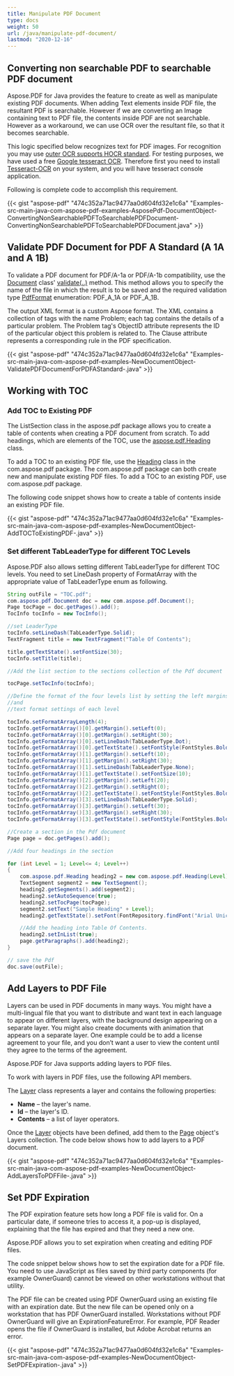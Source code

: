 ```yaml
---
title: Manipulate PDF Document
type: docs
weight: 50
url: /java/manipulate-pdf-document/
lastmod: "2020-12-16"
---
```


## Converting non searchable PDF to searchable PDF document

Aspose.PDF for Java provides the feature to create as well as manipulate existing PDF documents. When adding Text elements inside PDF file, the resultant PDF is searchable. However if we are converting an Image containing text to PDF file, the contents inside PDF are not searchable. However as a workaround, we can use OCR over the resultant file, so that it becomes searchable.

This logic specified below recognizes text for PDF images. For recognition you may use [outer OCR supports HOCR standard](http://en.wikipedia.org/wiki/HOCR). For testing purposes, we have used a free [Google tesseract OCR](http://en.wikipedia.org/wiki/Tesseract_%28software%29). Therefore first you need to install [Tesseract-OCR](https://github.com/tesseract-ocr) on your system, and you will have tesseract console application.

Following is complete code to accomplish this requirement.

{{< gist "aspose-pdf" "474c352a71ac9477aa0d604fd32e1c6a" "Examples-src-main-java-com-aspose-pdf-examples-AsposePdf-DocumentObject-ConvertingNonSearchablePDFToSearchablePDFDocument-ConvertingNonSearchablePDFToSearchablePDFDocument.java" >}}

## Validate PDF Document for PDF A Standard (A 1A and A 1B)

To validate a PDF document for PDF/A-1a or PDF/A-1b compatibility, use the [Document](https://apireference.aspose.com/java/pdf/com.aspose.pdf/Document) class' [validate(..)](https://apireference.aspose.com/java/pdf/com.aspose.pdf/Document#validate-java.io.OutputStream-int-) method. This method allows you to specify the name of the file in which the result is to be saved and the required validation type [PdfFormat](https://apireference.aspose.com/java/pdf/com.aspose.pdf/PdfFormat) enumeration: PDF_A_1A or PDF_A_1B.

The output XML format is a custom Aspose format. The XML contains a collection of tags with the name Problem; each tag contains the details of a particular problem. The Problem tag's ObjectID attribute represents the ID of the particular object this problem is related to. The Clause attribute represents a corresponding rule in the PDF specification.

{{< gist "aspose-pdf" "474c352a71ac9477aa0d604fd32e1c6a" "Examples-src-main-java-com-aspose-pdf-examples-NewDocumentObject-ValidatePDFDocumentForPDFAStandard-.java" >}}

## Working with TOC

### Add TOC to Existing PDF

The ListSection class in the aspose.pdf package allows you to create a table of contents when creating a PDF document from scratch. To add headings, which are elements of the TOC, use the [aspose.pdf.Heading](https://apireference.aspose.com/java/pdf/com.aspose.pdf/Heading) class.

To add a TOC to an existing PDF file, use the [Heading](https://apireference.aspose.com/java/pdf/com.aspose.pdf/Heading) class in the com.aspose.pdf package. The com.aspose.pdf package can both create new and manipulate existing PDF files. To add a TOC to an existing PDF, use com.aspose.pdf package.

The following code snippet shows how to create a table of contents inside an existing PDF file.

{{< gist "aspose-pdf" "474c352a71ac9477aa0d604fd32e1c6a" "Examples-src-main-java-com-aspose-pdf-examples-NewDocumentObject-AddTOCToExistingPDF-.java" >}}

### Set different TabLeaderType for different TOC Levels

Aspose.PDF also allows setting different TabLeaderType for different TOC levels. You need to set LineDash property of FormatArray with the appropriate value of TabLeaderType enum as following.

```java
String outFile = "TOC.pdf";
com.aspose.pdf.Document doc = new com.aspose.pdf.Document();
Page tocPage = doc.getPages().add();
TocInfo tocInfo = new TocInfo();

//set LeaderType
tocInfo.setLineDash(TabLeaderType.Solid);
TextFragment title = new TextFragment("Table Of Contents");

title.getTextState().setFontSize(30);
tocInfo.setTitle(title);

//Add the list section to the sections collection of the Pdf document

tocPage.setTocInfo(tocInfo);

//Define the format of the four levels list by setting the left margins
//and
//text format settings of each level

tocInfo.setFormatArrayLength(4);
tocInfo.getFormatArray()[0].getMargin().setLeft(0);
tocInfo.getFormatArray()[0].getMargin().setRight(30);
tocInfo.getFormatArray()[0].setLineDash(TabLeaderType.Dot);
tocInfo.getFormatArray()[0].getTextState().setFontStyle(FontStyles.Bold|FontStyles.Italic);
tocInfo.getFormatArray()[1].getMargin().setLeft(10);
tocInfo.getFormatArray()[1].getMargin().setRight(30);
tocInfo.getFormatArray()[1].setLineDash(TabLeaderType.None);
tocInfo.getFormatArray()[1].getTextState().setFontSize(10);
tocInfo.getFormatArray()[2].getMargin().setLeft(20);
tocInfo.getFormatArray()[2].getMargin().setRight(0);
tocInfo.getFormatArray()[2].getTextState().setFontStyle(FontStyles.Bold);
tocInfo.getFormatArray()[3].setLineDash(TabLeaderType.Solid);
tocInfo.getFormatArray()[3].getMargin().setLeft(30);
tocInfo.getFormatArray()[3].getMargin().setRight(30);
tocInfo.getFormatArray()[3].getTextState().setFontStyle(FontStyles.Bold);

//Create a section in the Pdf document
Page page = doc.getPages().add();

//Add four headings in the section

for (int Level = 1; Level<= 4; Level++)
{ 
    com.aspose.pdf.Heading heading2 = new com.aspose.pdf.Heading(Level);
    TextSegment segment2 = new TextSegment();
    heading2.getSegments().add(segment2);
    heading2.setAutoSequence(true);
    heading2.setTocPage(tocPage);
    segment2.setText("Sample Heading" + Level);
    heading2.getTextState().setFont(FontRepository.findFont("Arial UnicodeMS"));

    //Add the heading into Table Of Contents. 
    heading2.setInList(true); 
    page.getParagraphs().add(heading2); 
}

// save the Pdf 
doc.save(outFile);
```

## Add Layers to PDF File

Layers can be used in PDF documents in many ways. You might have a multi-lingual file that you want to distribute and want text in each language to appear on different layers, with the background design appearing on a separate layer. You might also create documents with animation that appears on a separate layer. One example could be to add a license agreement to your file, and you don’t want a user to view the content until they agree to the terms of the agreement.

Aspose.PDF for Java supports adding layers to PDF files.

To work with layers in PDF files, use the following API members.

The [Layer](https://apireference.aspose.com/java/pdf/com.aspose.pdf/Layer) class represents a layer and contains the following properties:

- **Name** – the layer's name.
- **Id** – the layer's ID.
- **Contents** – a list of layer operators.

Once the [Layer](https://apireference.aspose.com/java/pdf/com.aspose.pdf/Layer) objects have been defined, add them to the [Page](https://apireference.aspose.com/java/pdf/com.aspose.pdf/Page) object's Layers collection. The code below shows how to add layers to a PDF document.

{{< gist "aspose-pdf" "474c352a71ac9477aa0d604fd32e1c6a" "Examples-src-main-java-com-aspose-pdf-examples-NewDocumentObject-AddLayersToPDFFile-.java" >}}

## Set PDF Expiration

The PDF expiration feature sets how long a PDF file is valid for. On a particular date, if someone tries to access it, a pop-up is displayed, explaining that the file has expired and that they need a new one.

Aspose.PDF allows you to set expiration when creating and editing PDF files.

The code snippet below shows how to set the expiration date for a PDF file. You need to use JavaScript as files saved by third party components (for example OwnerGuard) cannot be viewed on other workstations without that utility.

The PDF file can be created using PDF OwnerGuard using an existing file with an expiration date. But the new file can be opened only on a workstation that has PDF OwnerGuard installed. Workstations without PDF OwnerGuard will give an ExpirationFeatureError. For example, PDF Reader opens the file if OwnerGuard is installed, but Adobe Acrobat returns an error.

{{< gist "aspose-pdf" "474c352a71ac9477aa0d604fd32e1c6a" "Examples-src-main-java-com-aspose-pdf-examples-NewDocumentObject-SetPDFExpiration-.java" >}}
